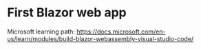 # First Blazor web app

Microsoft learning path: https://docs.microsoft.com/en-us/learn/modules/build-blazor-webassembly-visual-studio-code/
